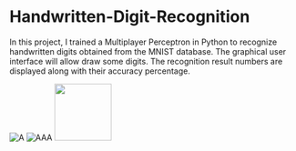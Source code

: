 # Handwritten-Digit-Recognition
In this project, I trained a Multiplayer Perceptron in Python to recognize handwritten digits obtained from the MNIST database.
The graphical user interface will allow draw some digits. The recognition result numbers are displayed along with their accuracy percentage.


![A](https://user-images.githubusercontent.com/114313278/195559663-345642b3-3081-4315-81d2-2fdba415baa4.png)
![AAA](https://user-images.githubusercontent.com/114313278/195559672-a51a4c6e-74a6-42ec-8c8d-0798dd344950.png)
<img src="[https://your-image-url.type](https://user-images.githubusercontent.com/114313278/195559663-345642b3-3081-4315-81d2-2fdba415baa4.png)" width="100" height="100">
